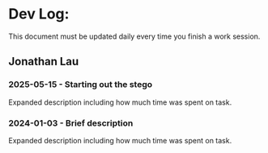 # Dev Log:

This document must be updated daily every time you finish a work session.

## Jonathan Lau 

### 2025-05-15 - Starting out the stego
Expanded description including how much time was spent on task.

### 2024-01-03 - Brief description
Expanded description including how much time was spent on task.
